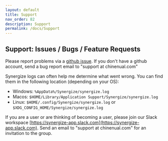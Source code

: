 ```yaml
---
layout: default
title: Support
nav_order: 82
description: Support
permalink: /docs/Support
---
```



## Support: Issues / Bugs / Feature Requests

Please report problems via a [github issue](https://github.com/chinenual/synergize/issues).  If you don't have a github account, send a bug report email to "support at chinenual.com"

Synergize logs can often help me determine what went wrong. You can
find them in the following location (depending on your OS):

* Windows: `%AppData%/Synergize/synergize.log`
* Macos: `$HOME/Library/Application Support/Synergize/synergize.log`
* Linux: `$HOME/.config/Synergize/synergize.log` or `$XDG_CONFIG_HOME/Synergize/synergize.log` 

If you are a user or are thinking of becoming a user, please join our Slack workspace [https://synergize-app.slack.com](https://synergize-app.slack.com).  Send an email to "support at chinenual.com" for an invitation to the group.
